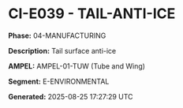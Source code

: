 # CI-E039 - TAIL-ANTI-ICE

**Phase:** 04-MANUFACTURING

**Description:** Tail surface anti-ice

**AMPEL:** AMPEL-01-TUW (Tube and Wing)

**Segment:** E-ENVIRONMENTAL

**Generated:** 2025-08-25 17:27:29 UTC
